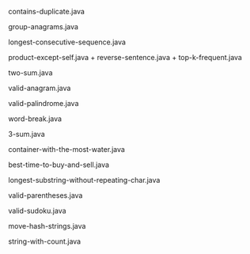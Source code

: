 contains-duplicate.java

group-anagrams.java

longest-consecutive-sequence.java

product-except-self.java
+
reverse-sentence.java
+
top-k-frequent.java

two-sum.java

valid-anagram.java

valid-palindrome.java

word-break.java

3-sum.java

container-with-the-most-water.java

best-time-to-buy-and-sell.java

longest-substring-without-repeating-char.java

valid-parentheses.java

valid-sudoku.java

move-hash-strings.java

string-with-count.java